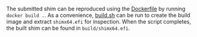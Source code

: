 The submitted shim can be reproduced using the [Dockerfile](Dockerfile) by
running `docker build .`. As a convenience, [build.sh](build.sh) can be run to
create the build image and extract `shimx64.efi` for inspection. When the
script completes, the built shim can be found in `build/shimx64.efi`.
